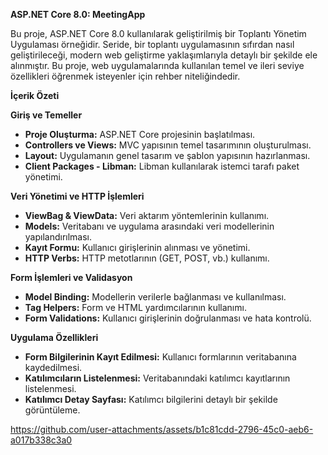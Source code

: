 **ASP.NET Core 8.0: MeetingApp**

Bu proje, ASP.NET Core 8.0 kullanılarak geliştirilmiş bir Toplantı Yönetim Uygulaması örneğidir. 
Seride, bir toplantı uygulamasının sıfırdan nasıl geliştirileceği, modern web geliştirme 
yaklaşımlarıyla detaylı bir şekilde ele alınmıştır. Bu proje, web uygulamalarında kullanılan temel
ve ileri seviye özellikleri öğrenmek isteyenler için rehber niteliğindedir.

**İçerik Özeti**

**Giriş ve Temeller**
- **Proje Oluşturma:** ASP.NET Core projesinin başlatılması.
- **Controllers ve Views:** MVC yapısının temel tasarımının oluşturulması.
- **Layout:** Uygulamanın genel tasarım ve şablon yapısının hazırlanması.
- **Client Packages - Libman:** Libman kullanılarak istemci tarafı paket yönetimi.

**Veri Yönetimi ve HTTP İşlemleri**
- **ViewBag & ViewData:** Veri aktarım yöntemlerinin kullanımı.
- **Models:** Veritabanı ve uygulama arasındaki veri modellerinin yapılandırılması.
- **Kayıt Formu:** Kullanıcı girişlerinin alınması ve yönetimi.
- **HTTP Verbs:** HTTP metotlarının (GET, POST, vb.) kullanımı.

**Form İşlemleri ve Validasyon**
- **Model Binding:** Modellerin verilerle bağlanması ve kullanılması.
- **Tag Helpers:** Form ve HTML yardımcılarının kullanımı.
- **Form Validations:** Kullanıcı girişlerinin doğrulanması ve hata kontrolü.

**Uygulama Özellikleri**
- **Form Bilgilerinin Kayıt Edilmesi:** Kullanıcı formlarının veritabanına kaydedilmesi.
- **Katılımcıların Listelenmesi:** Veritabanındaki katılımcı kayıtlarının listelenmesi.
- **Katılımcı Detay Sayfası:** Katılımcı bilgilerini detaylı bir şekilde görüntüleme.


https://github.com/user-attachments/assets/b1c81cdd-2796-45c0-aeb6-a017b338c3a0

